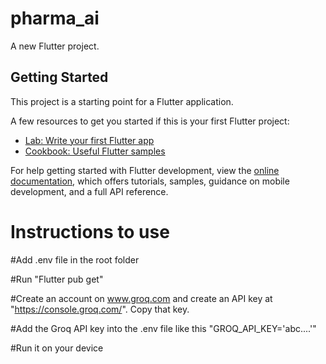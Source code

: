 # pharma_ai

A new Flutter project.

## Getting Started

This project is a starting point for a Flutter application.

A few resources to get you started if this is your first Flutter project:

- [Lab: Write your first Flutter app](https://docs.flutter.dev/get-started/codelab)
- [Cookbook: Useful Flutter samples](https://docs.flutter.dev/cookbook)

For help getting started with Flutter development, view the
[online documentation](https://docs.flutter.dev/), which offers tutorials,
samples, guidance on mobile development, and a full API reference.

# Instructions to use

#Add .env file in the root folder

#Run "Flutter pub get"

#Create an account on www.groq.com and create an API key at "https://console.groq.com/". Copy that key. 

#Add the Groq API key into the .env file like this "GROQ_API_KEY='abc....'"

#Run it on your device
